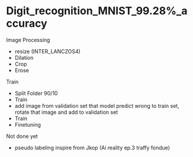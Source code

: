 # Digit_recognition_MNIST_99.28%_accuracy
Image Processing
- resize (INTER_LANCZOS4)
- Dilation
- Crop
- Erose

Train
- Split Folder 90/10
- Train
- add image from validation set that model predict wrong to train set, rotate that image and add to validation set
- Train
- Finetuning

Not done yet
- pseudo labeling inspire from Jkop (Ai reality ep.3 traffy fondue)
